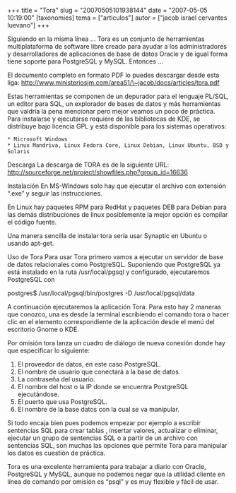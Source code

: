+++
title = "Tora"
slug = "20070505101938144"
date = "2007-05-05 10:19:00"
[taxonomies]
tema = ["articulos"]
autor = ["jacob israel cervantes luevano"]
+++

Siguiendo en la misma línea … Tora es un conjunto de herramientas
multiplataforma de software libre creado para ayudar a los
administradores y desarrolladores de aplicaciones de base de datos
Oracle y de igual forma tiene soporte para PostgreSQL y MySQL. Entonces
…

<!-- more -->
El documento completo en formato PDF lo puedes descargar desde esta
liga:
<a href="http://www.ministeriosjm.com/area51/~jacob/docs/articles/tora.pdf">http://www.ministeriosjm.com/area51/\~jacob/docs/articles/tora.pdf</a>

Estas herramientas se componen de un depurador para el lenguaje PL/SQL,
un editor para SQL, un explorador de bases de datos y más herramientas
que valdría la pena mencionar pero mejor veamos un poco de práctica.
Para instalarse y ejecutarse requiere de las bibliotecas de KDE, se
distribuye bajo licencia GPL y está disponible para los sistemas
operativos:

    * Microsoft Windows
    * Linux Mandriva, Linux Fedora Core, Linux Debian, Linux Ubuntu, BSD y Solaris

Descarga La descarga de TORA es de la siguiente URL:
<a href="http://sourceforge.net/project/showfiles.php?group_id=16636">http://sourceforge.net/project/showfiles.php?group_id=16636</a>

Instalación En MS-Windows solo hay que ejecutar el archivo con extensión
“.exe” y seguir las instrucciones.

En Linux hay paquetes RPM para RedHat y paquetes DEB para Debian para
las demás distribuciones de linux posiblemente la mejor opción es
compilar el código fuente.

Una manera sencilla de instalar tora sería usar Synaptic en Ubuntu o
usando apt-get.

Uso de Tora Para usar Tora primero vamos a ejecutar un servidor de base
de datos relacionales como PostgreSQL. Suponiendo que PostgreSQL ya está
instalado en la ruta /usr/local/pgsql y configurado, ejecutaremos
PostgreSQL con

postgres$ /usr/local/pgsql/bin/postgres -D /usr/local/pgsql/data

A continuación ejecutaremos la aplicación Tora. Para esto hay 2 maneras
que conozco, una es desde la terminal escribiendo el comando tora o
hacer clic en el elemento correspondiente de la aplicación desde el menú
del escritorio Gnome o KDE.

Por omisión tora lanza un cuadro de diálogo de nueva conexión donde hay
que especificar lo siguiente:

1.  El proveedor de datos, en este caso PostgreSQL.
2.  El nombre de usuario que conectará a la base de datos.
3.  La contraseña del usuario.
4.  El nombre del host o la IP donde se encuentra PostgreSQL
    ejecutándose.
5.  El puerto que usa PostgreSQL.
6.  El nombre de la base datos con la cual se va manipular.

Si todo encaja bien pues podemos empezar por ejemplo a escribir
sentencias SQL para crear tablas , insertar valores, actualizar o
eliminar, ejecutar un grupo de sentencias SQL o a partir de un archivo
con sentencias SQL, son muchas las opciones que permite Tora para
manipular los datos es cuestión de práctica.

Tora es una excelente herramienta para trabajar a diario con Oracle,
PostgreSQL y MySQL, aunque no podemos negar que la utilidad cliente en
línea de comando por omisión es “psql” y es muy flexible y fácil de
usar.

